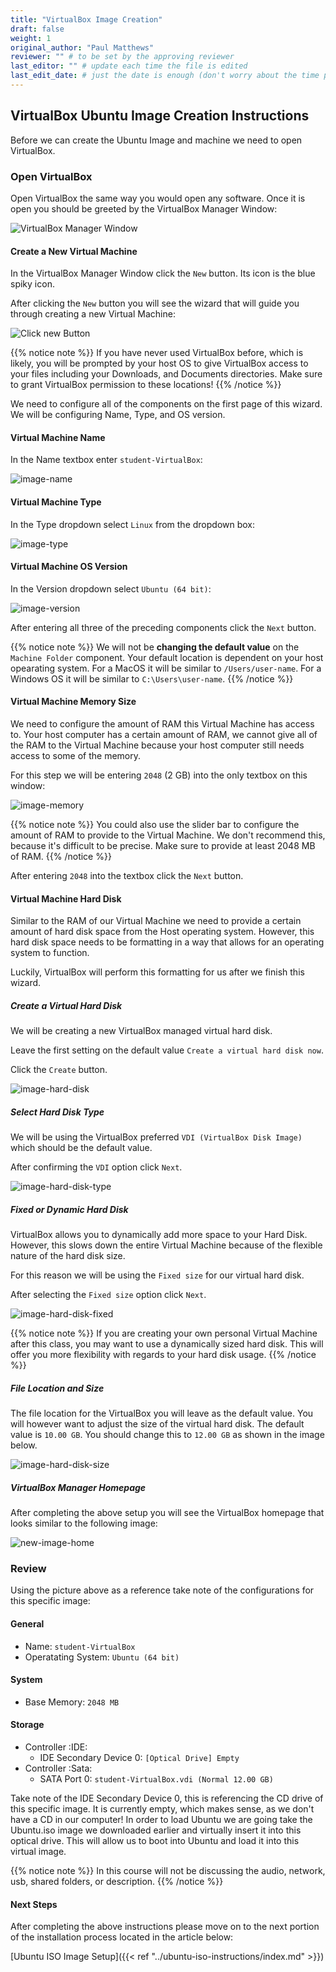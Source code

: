 ```yaml
---
title: "VirtualBox Image Creation"
draft: false
weight: 1
original_author: "Paul Matthews" 
reviewer: "" # to be set by the approving reviewer
last_editor: "" # update each time the file is edited
last_edit_date: # just the date is enough (don't worry about the time portion)
---
```


## VirtualBox Ubuntu Image Creation Instructions

Before we can create the Ubuntu Image and machine we need to open VirtualBox.

### Open VirtualBox

Open VirtualBox the same way you would open any software. Once it is open you should be greeted by the VirtualBox Manager Window:

![VirtualBox Manager Window](pictures/virtualbox-home.png?classes=border)

#### Create a New Virtual Machine

In the VirtualBox Manager Window click the `New` button. Its icon is the blue spiky icon.

After clicking the `New` button you will see the wizard that will guide you through creating a new Virtual Machine:

![Click new Button](pictures/click-new-button.png?classes=border)

{{% notice note %}}
If you have never used VirtualBox before, which is likely, you will be prompted by your host OS to give VirtualBox access to your files including your Downloads, and Documents directories.
Make sure to grant VirtualBox permission to these locations!
{{% /notice %}}

We need to configure all of the components on the first page of this wizard. We will be configuring Name, Type, and OS version.

#### Virtual Machine Name

In the Name textbox enter `student-VirtualBox`:

![image-name](pictures/image-name.png?classes=border)

#### Virtual Machine Type

In the Type dropdown select `Linux` from the dropdown box:

![image-type](pictures/image-type.png?classes=border)

#### Virtual Machine OS Version

In the Version dropdown select `Ubuntu (64 bit)`:

![image-version](pictures/image-version.png?classes=border)

After entering all three of the preceding components click the `Next` button.

{{% notice note %}}
We will not be **changing the default value** on the `Machine Folder` component. Your default location is dependent on your host opearating system. For a MacOS it will be similar to `/Users/user-name`. For a Windows OS it will be similar to `C:\Users\user-name`.
{{% /notice %}}


#### Virtual Machine Memory Size

We need to configure the amount of RAM this Virtual Machine has access to. Your host computer has a certain amount of RAM, we cannot give all of the RAM to the Virtual Machine because your host computer still needs access to some of the memory.

For this step we will be entering `2048` (2 GB) into the only textbox on this window:

![image-memory](pictures/image-memory.png?classes=border)

{{% notice note %}}
You could also use the slider bar to configure the amount of RAM to provide to the Virtual Machine. We don't recommend this, because it's difficult to be precise. Make sure to provide at least 2048 MB of RAM.
{{% /notice %}}

After entering `2048` into the textbox click the `Next` button.

#### Virtual Machine Hard Disk

Similar to the RAM of our Virtual Machine we need to provide a certain amount of hard disk space from the Host operating system. However, this hard disk space needs to be formatting in a way that allows for an operating system to function.

Luckily, VirtualBox will perform this formatting for us after we finish this wizard.

##### Create a Virtual Hard Disk

We will be creating a new VirtualBox managed virtual hard disk.

Leave the first setting on the default value `Create a virtual hard disk now`.

Click the `Create` button.

![image-hard-disk](pictures/image-hard-disk.png?classes=border)


##### Select Hard Disk Type

We will be using the VirtualBox preferred `VDI (VirtualBox Disk Image)` which should be the default value.

After confirming the `VDI` option click `Next`.

![image-hard-disk-type](pictures/image-hard-disk-type.png?classes=border)

##### Fixed or Dynamic Hard Disk

VirtualBox allows you to dynamically add more space to your Hard Disk. However, this slows down the entire Virtual Machine because of the flexible nature of the hard disk size.

For this reason we will be using the `Fixed size` for our virtual hard disk.

After selecting the `Fixed size` option click `Next`.

![image-hard-disk-fixed](pictures/image-hard-disk-fixed.png?classes=border)

{{% notice note %}}
If you are creating your own personal Virtual Machine after this class, you may want to use a dynamically sized hard disk. This will offer you more flexibility with regards to your hard disk usage.
{{% /notice %}}

##### File Location and Size

The file location for the VirtualBox you will leave as the default value. You will however want to adjust the size of the virtual hard disk. The default value is `10.00 GB`. You should change this to `12.00 GB` as shown in the image below.

![image-hard-disk-size](pictures/image-disk-size.png?classes=border)

##### VirtualBox Manager Homepage

After completing the above setup you will see the VirtualBox homepage that looks similar to the following image:

![new-image-home](pictures/new-image-home.png?classes=border)


### Review

Using the picture above as a reference take note of the configurations for this specific image:

#### General

- Name: `student-VirtualBox`
- Operatating System: `Ubuntu (64 bit)`

#### System

- Base Memory: `2048 MB`

#### Storage

- Controller :IDE:
  - IDE Secondary Device 0: `[Optical Drive] Empty`
- Controller :Sata: 
  - SATA Port 0: `student-VirtualBox.vdi (Normal 12.00 GB)`

Take note of the IDE Secondary Device 0, this is referencing the CD drive of this specific image. It is currently empty, which makes sense, as we don't have a CD in our computer! In order to load Ubuntu we are going take the Ubuntu.iso image we downloaded earlier and virtually insert it into this optical drive. This will allow us to boot into Ubuntu and load it into this virtual image.

{{% notice note %}}
In this course will not be discussing the audio, network, usb, shared folders, or description.
{{% /notice %}}

#### Next Steps

After completing the above instructions please move on to the next portion of the installation process located in the article below:

[Ubuntu ISO Image Setup]({{< ref "../ubuntu-iso-instructions/index.md" >}})